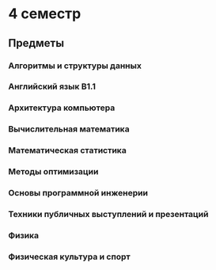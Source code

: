 # 4 семестр

## Предметы

### Алгоритмы и структуры данных
### Английский язык B1.1
### Архитектура компьютера
### Вычислительная математика
### Математическая статистика
### Методы оптимизации
### Основы программной инженерии
### Техники публичных выступлений и презентаций
### Физика
### Физическая культура и спорт
